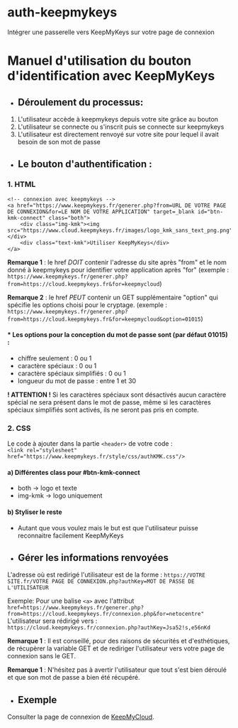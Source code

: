 # auth-keepmykeys
Intégrer une passerelle vers KeepMyKeys sur votre page de connexion

# Manuel d'utilisation du bouton d'identification avec KeepMyKeys
  
* ## Déroulement du processus:
1. L'utilisateur accède à keepmykeys depuis votre site grâce au bouton
2. L'utilisateur se connecte ou s'inscrit puis se connecte sur keepmykeys
3. L'utilisateur est directement renvoyé sur votre site pour lequel il avait besoin de son mot de passe

* ## Le bouton d'authentification :
### 1. HTML
```
<!-- connexion avec keepmykeys -->
<a href="https://www.keepmykeys.fr/generer.php?from=URL DE VOTRE PAGE DE CONNEXION&for=LE NOM DE VOTRE APPLICATION" target=_blank id="btn-kmk-connect" class="both">
    <div class="img-kmk"><img src="https://www.cloud.keepmykeys.fr/images/logo_kmk_sans_text_png.png"></div>
    <div class="text-kmk">Utiliser KeepMyKeys</div>
</a>
```

**Remarque 1** : le href *DOIT* contenir l'adresse du site après "from" et le nom donné à keepmykeys pour identifier votre application après "for" (exemple : `https://www.keepmykeys.fr/generer.php?from=https://cloud.keepmykeys.fr&for=keepmycloud`)

**Remarque 2** : le href *PEUT* contenir un GET supplémentaire "option" qui spécifie les options choisi pour le cryptage. (exemple :` https://www.keepmykeys.fr/generer.php?from=https://cloud.keepmykeys.fr&for=keepmycloud&option=01015`)

#### * Les options pour la conception du mot de passe sont (par défaut 01015) : 
- chiffre seulement : 0 ou 1
- caractère spéciaux : 0 ou 1
- caractère spéciaux simplifiés : 0 ou 1
- longueur du mot de passe : entre 1 et 30

**! ATTENTION !** 
Si les caractères spéciaux sont désactivés aucun caractère spécial ne sera présent dans le mot de passe,
même si les caractères spéciaux simplifiés sont activés, ils ne seront pas pris en compte.

### 2. CSS
Le code à ajouter dans la partie `<header>` de votre code : <br/>
```<link rel="stylesheet" href="https://www.keepmykeys.fr/style/css/authKMK.css"/>```

#### a) Différentes class pour #btn-kmk-connect
- both -> logo et texte
- img-kmk -> logo uniquement 

#### b) Styliser le reste
- Autant que vous voulez mais le but est que l'utilisateur puisse reconnaitre facilement KeepMyKeys

* ## Gérer les informations renvoyées

L'adresse où est redirigé l'utilisateur est de la forme : `https://VOTRE SITE.fr/VOTRE PAGE DE CONNEXION.php?authKey=MOT DE PASSE DE L'UTILISATEUR`   

Exemple: Pour une balise `<a>` avec l'attribut `href=https://www.keepmykeys.fr/generer.php?from=https://cloud.keepmykeys.fr/connexion.php&for=netocentre"`<br/> L'utilisateur sera rédirigé vers : `https://cloud.keepmykeys.fr/connexion.php?authKey=Jsa52!s,e56nKd`

**Remarque 1** : Il est conseillé, pour des raisons de sécurités et d'esthétiques,
de récupèrer la variable GET et de rediriger l'utilisateur vers votre page de connexion sans le GET.

**Remarque 1** : N'hésitez pas à avertir l'utilisateur que tout s'est bien déroulé et que son mot de passe a bien été récupéré.

* ## Exemple
Consulter la page de connexion de [KeepMyCloud](https://www.cloud.keepmykeys.fr).
